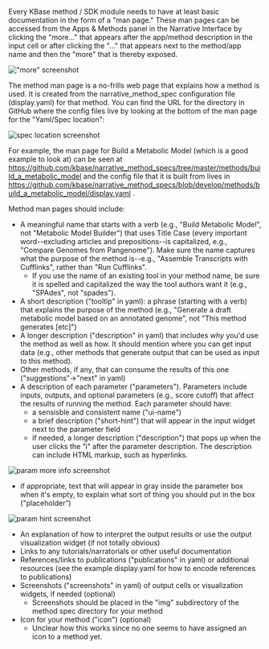 Every KBase method / SDK module needs to have at least basic documentation in the form of a "man page."
These man pages can be accessed from the Apps & Methods panel in the Narrative Interface by clicking the "more..."
that appears after the app/method description in the input cell or after clicking the "..." that appears next to the method/app name and then the "more" that is thereby exposed.

!["more" screenshot](https://github.com/kbase/project_guides/blob/master/images/method-man-page-images/method-more.png)

The method man page is a no-frills web page that explains how a method is used. It is created from the narrative_method_spec configuration file (display.yaml) for that method.
You can find the URL for the directory in GitHub where the config files live by looking at the bottom of the man page for the "Yaml/Spec location":

![spec location screenshot](https://github.com/kbase/project_guides/blob/master/images/method-man-page-images/man-page-spec-loc.png)

For example, the man page for Build a Metabolic Model (which is a good example to look at) can be seen at https://github.com/kbase/narrative_method_specs/tree/master/methods/build_a_metabolic_model 
and the config file that it is built from lives in https://github.com/kbase/narrative_method_specs/blob/develop/methods/build_a_metabolic_model/display.yaml .

Method man pages should include:
* A meaningful name that starts with a verb (e.g., "Build Metabolic Model", not "Metabolic Model Builder") that uses Title Case (every important word--excluding articles and prepositions--is capitalized, e.g., "Compare Genomes from Pangenome"). Make sure the name captures what the purpose of the method is--e.g., "Assemble Transcripts with Cufflinks", rather than "Run Cufflinks".
  * If you use the name of an existing tool in your method name, be sure it is spelled and capitalized the way the tool authors want it (e.g., "SPAdes", not "spades").
* A short description ("tooltip" in yaml): a phrase (starting with a verb) that explains the purpose of the method (e.g., "Generate a draft metabolic model based on an annotated genome", not "This method generates [etc]")
* A longer description ("description" in yaml) that includes *why* you'd use the method as well as how. It should mention where you can get input data (e.g., other methods that generate output that can be used as input to this method).
* Other methods, if any, that can consume the results of this one ("suggestions"->"next" in yaml)
* A description of each parameter ("parameters"). Parameters include inputs, outputs, and optional parameters (e.g., score cutoff) that affect the results of running the method. Each parameter should have:
  * a sensisble and consistent name ("ui-name")
  * a brief description ("short-hint") that will appear in the input widget next to the parameter field
  * if needed, a longer description ("description") that pops up when the user clicks the “i" after the parameter description. The description can include HTML markup, such as hyperlinks.

![param more info screenshot](https://github.com/kbase/project_guides/blob/master/images/method-man-page-images/param-more-info.png)

  * if appropriate, text that will appear in gray inside the parameter box when it's empty, to explain what sort of thing you should put in the box ("placeholder”)

![param hint screenshot](https://github.com/kbase/project_guides/blob/master/images/method-man-page-images/gray-param-hint.png)

* An explanation of how to interpret the output results or use the output visualization widget (if not totally obvious)
* Links to any tutorials/narratorials or other useful documentation
* References/links to publications ("publications" in yaml) or additional resources (see the example display.yaml for how to encode references to publications)
* Screenshots ("screenshots" in yaml) of output cells or visualization widgets, if needed (optional)
  * Screenshots should be placed in the "img" subdirectory of the method spec directory for your method
* Icon for your method ("icon") (optional)
  * Unclear how this works since no one seems to have assigned an icon to a method yet.
